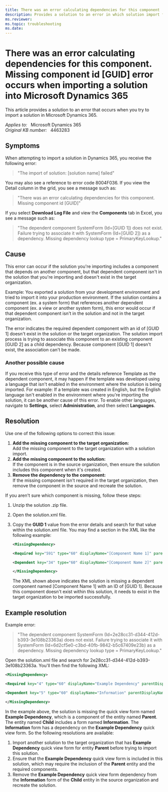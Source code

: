 ```yaml
---
title: There was an error calculating dependencies for this component
description: Provides a solution to an error in which solution import failed when you try to import a solution in Microsoft Dynamics 365.
ms.reviewer: 
ms.topic: troubleshooting
ms.date: 
---
```

# There was an error calculating dependencies for this component. Missing component id [GUID] error occurs when importing a solution into Microsoft Dynamics 365

This article provides a solution to an error that occurs when you try to import a solution in Microsoft Dynamics 365.

_Applies to:_ &nbsp; Microsoft Dynamics 365  
_Original KB number:_ &nbsp; 4463283

## Symptoms

When attempting to import a solution in Dynamics 365, you receive the following error:

> "The import of solution: [solution name] failed"

You may also see a reference to error code 8004F036. If you view the Detail column in the grid, you see a message such as:

> "There was an error calculating dependencies for this component. Missing component id [GUID]"

If you select **Download Log File** and view the **Components** tab in Excel, you see a message such as:

> "The dependent component SystemForm (Id=[GUID 1]) does not exist.  Failure trying to associate it with SystemForm (Id=[GUID 2]) as a dependency. Missing dependency lookup type = PrimaryKeyLookup."

## Cause

This error can occur if the solution you're importing includes a component that depends on another component, but that dependent component isn't in the solution that you're importing and doesn't exist in the target organization.

Example: You exported a solution from your development environment and tried to import it into your production environment. If the solution contains a component (ex. a system form) that references another dependent component (ex. a view or another system form), this error would occur if that dependent component isn't in the solution and not in the target organization.

The error indicates the required dependent component with an id of [GUID 1] doesn't exist in the solution or the target organization. The solution import process is trying to associate this component to an existing component [GUID 2] as a child dependency. Because component [GUID 1] doesn't exist, the association can't be made.

### Another possible cause

If you receive this type of error and the details reference Template as the dependent component, it may happen if the template was developed using a language that isn't enabled in the environment where the solution is being imported. For example: If a template was created in English, but the English language isn't enabled in the environment where you're importing the solution, it can be another cause of this error. To enable other languages, navigate to **Settings**, select **Administration**, and then select **Languages**.

## Resolution

Use one of the following options to correct this issue:

1. **Add the missing component to the target organization:**  
    Add the missing component to the target organization with a solution import.
2. **Add the missing component to the solution:**  
    If the component is in the source organization, then ensure the solution includes this component when it's created.
3. **Remove the dependency to the component:**  
    If the missing component isn't required in the target organization, then remove the component in the source and recreate the solution.

If you aren't sure which component is missing, follow these steps:

1. Unzip the solution .zip file.
2. Open the solution.xml file.
3. Copy the **GUID 1** value from the error details and search for that value within the solution.xml file. You may find a section in the XML like the following example:

    ```xml
    <MissingDependency>

    <Required key="591" type="60" displayName="[Component Name 1]" parentDisplayName="[Parent Entity]" solution="[Solution Name]" id="[GUID 1]" />

    <Dependent key="34" type="60" displayName="[Component Name 2]" parentDisplayName="[Child Entity]" id="[GUID 2]" />

    </MissingDependency>
    ```

    The XML shown above indicates the solution is missing a dependent component named [Component Name 1] with an ID of  [GUID 1]. Because this component doesn't exist within this solution, it needs to exist in the target organization to be imported successfully.

## Example resolution

Example error:

> "The dependent component SystemForm (Id=2e28cc31-d344-412d-b393-3e108b23363a) does not exist. Failure trying to associate it with SystemForm (Id=6d2cf5e0-c3bd-40fb-9842-b5c67409e23b) as a dependency. Missing dependency lookup type = PrimaryKeyLookup."

Open the solution.xml file and search for 2e28cc31-d344-412d-b393-3e108b23363a. You'll then find the following XML:

```xml
<MissingDependency>

<Required key="4" type="60" displayName="Example Dependency" parentDisplayName="Parent" solution="Active" id="{2e28cc31-d344-412d-b393-3e108b23363a}" />

<Dependent key="5" type="60" displayName="Information" parentDisplayName="Child" id="{6d2cf5e0-c3bd-40fb-9842-b5c67409e23b}" />

</MissingDependency>
```

In the example above, the solution is missing the quick view form named **Example Dependency**, which is a component of the entity named **Parent**. The entity named **Child** includes a form named **Information**. The **Information** form has a dependency on the **Example Dependency** quick view form. So the following resolutions are available:

1. Import another solution to the target organization that has **Example Dependency** quick view form for entity **Parent** before trying to import this solution.
2. Ensure that the **Example Dependency** quick view form is included in this solution, which may require the inclusion of the **Parent** entity and the required components.
3. Remove the **Example Dependency** quick view form dependency from the **Information** form of the **Child** entity in the source organization and recreate the solution.
